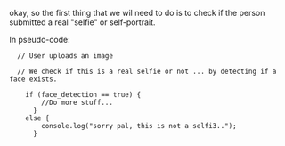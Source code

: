 okay, so the first thing that we wil need to do is to check if the person submitted a real "selfie" or self-portrait.

  In pseudo-code: 
      
      // User uploads an image
      
      // We check if this is a real selfie or not ... by detecting if a face exists.
      
        if (face_detection == true) {
            //Do more stuff...
          }
        else {
            console.log("sorry pal, this is not a selfi3..");
          }
        
